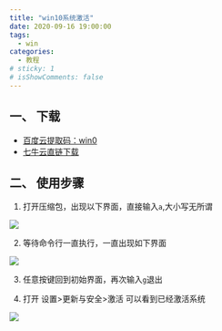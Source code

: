 ```yaml
---
title: "win10系统激活"
date: 2020-09-16 19:00:00
tags:
  - win
categories:
  - 教程
# sticky: 1
# isShowComments: false
---
```


## 一、 下载
* [百度云提取码：win0](https://pan.baidu.com/s/1uIYwkMmks1VsDt8aR2GRAw)
* [七牛云直链下载](http://qiniu.wpp47.top/id2/Software/system/win/20200916213941/win10%E6%BF%80%E6%B4%BB%E5%B7%A5%E5%85%B7.zip) 

## 二、 使用步骤
1. 打开压缩包，出现以下界面，直接输入`a`,大小写无所谓

<img src="https://s1.ax1x.com/2020/09/16/w26zGj.png">

2. 等待命令行一直执行，一直出现如下界面

<img src="https://s1.ax1x.com/2020/09/16/w2cMsx.png">

3. 任意按键回到初始界面，再次输入`g`退出

4. 打开 设置>更新与安全>激活 可以看到已经激活系统

<img src="https://s1.ax1x.com/2020/09/16/w2c6YQ.png">
